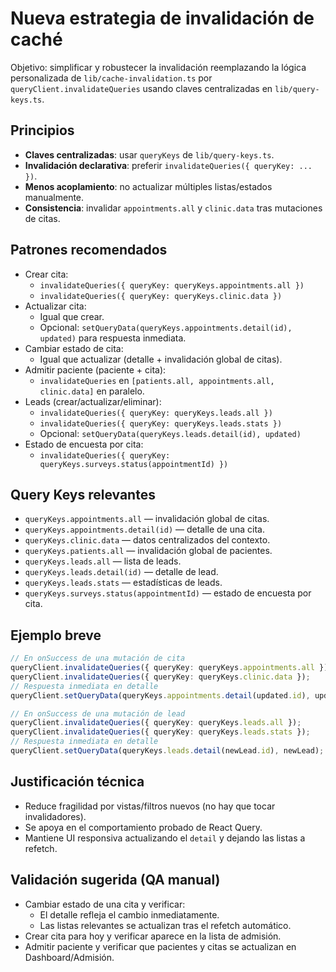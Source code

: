 # Nueva estrategia de invalidación de caché

Objetivo: simplificar y robustecer la invalidación reemplazando la lógica personalizada de `lib/cache-invalidation.ts` por `queryClient.invalidateQueries` usando claves centralizadas en `lib/query-keys.ts`.

## Principios
- **Claves centralizadas**: usar `queryKeys` de `lib/query-keys.ts`.
- **Invalidación declarativa**: preferir `invalidateQueries({ queryKey: ... })`.
- **Menos acoplamiento**: no actualizar múltiples listas/estados manualmente.
- **Consistencia**: invalidar `appointments.all` y `clinic.data` tras mutaciones de citas.

## Patrones recomendados
- Crear cita:
  - `invalidateQueries({ queryKey: queryKeys.appointments.all })`
  - `invalidateQueries({ queryKey: queryKeys.clinic.data })`
- Actualizar cita:
  - Igual que crear.
  - Opcional: `setQueryData(queryKeys.appointments.detail(id), updated)` para respuesta inmediata.
- Cambiar estado de cita:
  - Igual que actualizar (detalle + invalidación global de citas).
- Admitir paciente (paciente + cita):
  - `invalidateQueries` en `[patients.all, appointments.all, clinic.data]` en paralelo.
 - Leads (crear/actualizar/eliminar):
   - `invalidateQueries({ queryKey: queryKeys.leads.all })`
   - `invalidateQueries({ queryKey: queryKeys.leads.stats })`
   - Opcional: `setQueryData(queryKeys.leads.detail(id), updated)`
 - Estado de encuesta por cita:
   - `invalidateQueries({ queryKey: queryKeys.surveys.status(appointmentId) })`

## Query Keys relevantes
- `queryKeys.appointments.all` — invalidación global de citas.
- `queryKeys.appointments.detail(id)` — detalle de una cita.
- `queryKeys.clinic.data` — datos centralizados del contexto.
- `queryKeys.patients.all` — invalidación global de pacientes.
 - `queryKeys.leads.all` — lista de leads.
 - `queryKeys.leads.detail(id)` — detalle de lead.
 - `queryKeys.leads.stats` — estadísticas de leads.
 - `queryKeys.surveys.status(appointmentId)` — estado de encuesta por cita.

## Ejemplo breve
```ts
// En onSuccess de una mutación de cita
queryClient.invalidateQueries({ queryKey: queryKeys.appointments.all });
queryClient.invalidateQueries({ queryKey: queryKeys.clinic.data });
// Respuesta inmediata en detalle
queryClient.setQueryData(queryKeys.appointments.detail(updated.id), updated);
```

```ts
// En onSuccess de una mutación de lead
queryClient.invalidateQueries({ queryKey: queryKeys.leads.all });
queryClient.invalidateQueries({ queryKey: queryKeys.leads.stats });
// Respuesta inmediata en detalle
queryClient.setQueryData(queryKeys.leads.detail(newLead.id), newLead);
```

## Justificación técnica
- Reduce fragilidad por vistas/filtros nuevos (no hay que tocar invalidadores).
- Se apoya en el comportamiento probado de React Query.
- Mantiene UI responsiva actualizando el `detail` y dejando las listas a refetch.

## Validación sugerida (QA manual)
- Cambiar estado de una cita y verificar:
  - El detalle refleja el cambio inmediatamente.
  - Las listas relevantes se actualizan tras el refetch automático.
- Crear cita para hoy y verificar aparece en la lista de admisión.
- Admitir paciente y verificar que pacientes y citas se actualizan en Dashboard/Admisión.

